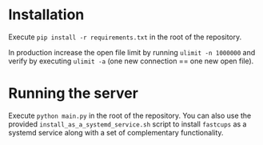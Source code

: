 # Installation

Execute `pip install -r requirements.txt` in the root of the repository.

In production increase the open file limit by running `ulimit -n 1000000` and verify by executing `ulimit -a` (one new connection == one new open file).

# Running the server

Execute `python main.py` in the root of the repository. You can also use the provided `install_as_a_systemd_service.sh` script to install `fastcups` as a systemd service along with a set of complementary functionality.

